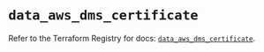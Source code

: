 # `data_aws_dms_certificate`

Refer to the Terraform Registry for docs: [`data_aws_dms_certificate`](https://registry.terraform.io/providers/hashicorp/aws/6.7.0/docs/data-sources/dms_certificate).
